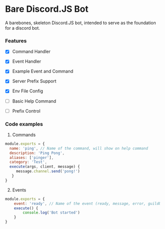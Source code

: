 # Bare Discord.JS Bot
A barebones, skeleton Discord.JS bot, intended to serve as the foundation for a discord bot.

### Features
- [x] Command Handler
- [x] Event Handler
- [x] Example Event and Command
- [x] Server Prefix Support
- [x] Env File Config
- [ ] Basic Help Command
- [ ] Prefix Control     


### Code examples

1. Commands
  ```js
  module.exports = {
    name: 'ping', // Name of the command, will show on help command
    description: 'Ping Pong',
    aliases: ['pinger'],
    category: 'Test',
    execute(args, client, message) {
       message.channel.send('pong!')
     }
  }
  ```
  2. Events 


  ```js
  module.exports = {
      event: 'ready', // Name of the event (ready, message, error, guildUpdate, etc)
      execute() {
          console.log('Bot started')
      }
  }
  ```
